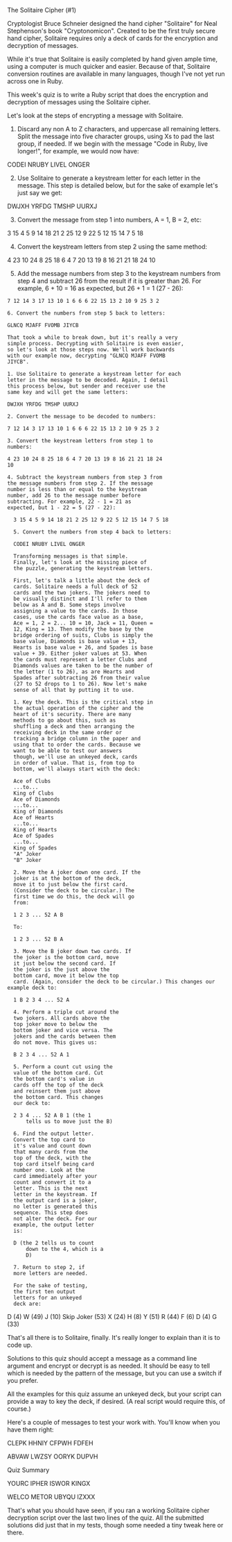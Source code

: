 The Solitaire Cipher (#1)

  Cryptologist Bruce Schneier designed the hand cipher "Solitaire" for
  Neal Stephenson's book "Cryptonomicon". Created to be the first truly
  secure hand cipher, Solitaire requires only a deck of cards for the
  encryption and decryption of messages.

  While it's true that Solitaire is easily completed by hand given ample
  time, using a computer is much quicker and easier. Because of that,
  Solitaire conversion routines are available in many languages, though
  I've not yet run across one in Ruby.

  This week's quiz is to write a Ruby script that does the encryption and
  decryption of messages using the Solitaire cipher.

  Let's look at the steps of encrypting a message with Solitaire.

  1. Discard any non A to Z characters, and uppercase all remaining
  letters. Split the message into five character groups, using Xs to
  pad the last group, if needed. If we begin with the message "Code in
  Ruby, live longer!", for example, we would now have:

  CODEI NRUBY LIVEL ONGER

  2. Use Solitaire to generate a keystream letter for each letter in
  the message. This step is detailed below, but for the sake of
  example let's just say we get:

  DWJXH YRFDG TMSHP UURXJ

  3. Convert the message from step 1 into numbers, A = 1, B = 2, etc:

  3 15 4 5 9 14 18 21 2 25 12 9 22 5 12 15 14 7 5 18

  4. Convert the keystream letters from step 2 using the same method:

  4 23 10 24 8 25 18 6 4 7 20 13 19 8 16 21 21 18 24 10

  5. Add the message numbers from step 3 to the keystream
  numbers from step 4 and subtract 26 from the result if it
  is greater than 26. For example, 6 + 10 = 16 as expected,
  but 26 + 1 = 1 (27 - 26):

    7 12 14 3 17 13 10 1 6 6 6 22 15 13 2 10 9 25 3 2

    6. Convert the numbers from step 5 back to letters:

    GLNCQ MJAFF FVOMB JIYCB

    That took a while to break down, but it's really a very
    simple process. Decrypting with Solitaire is even easier,
    so let's look at those steps now. We'll work backwards
    with our example now, decrypting "GLNCQ MJAFF FVOMB
    JIYCB".

    1. Use Solitaire to generate a keystream letter for each
    letter in the message to be decoded. Again, I detail
    this process below, but sender and receiver use the
    same key and will get the same letters:

    DWJXH YRFDG TMSHP UURXJ

    2. Convert the message to be decoded to numbers:

    7 12 14 3 17 13 10 1 6 6 6 22 15 13 2 10 9 25 3 2

    3. Convert the keystream letters from step 1 to
    numbers:

    4 23 10 24 8 25 18 6 4 7 20 13 19 8 16 21 21 18 24
    10

    4. Subtract the keystream numbers from step 3 from
    the message numbers from step 2. If the message
    number is less than or equal to the keystream
    number, add 26 to the message number before
    subtracting. For example, 22 - 1 = 21 as
    expected, but 1 - 22 = 5 (27 - 22):

      3 15 4 5 9 14 18 21 2 25 12 9 22 5 12 15 14 7 5 18

      5. Convert the numbers from step 4 back to letters:

      CODEI NRUBY LIVEL ONGER

      Transforming messages is that simple.
      Finally, let's look at the missing piece of
      the puzzle, generating the keystream letters.

      First, let's talk a little about the deck of
      cards. Solitaire needs a full deck of 52
      cards and the two jokers. The jokers need to
      be visually distinct and I'll refer to them
      below as A and B. Some steps involve
      assigning a value to the cards. In those
      cases, use the cards face value as a base,
      Ace = 1, 2 = 2... 10 = 10, Jack = 11, Queen =
      12, King = 13. Then modify the base by the
      bridge ordering of suits, Clubs is simply the
      base value, Diamonds is base value + 13,
      Hearts is base value + 26, and Spades is base
      value + 39. Either joker values at 53. When
      the cards must represent a letter Clubs and
      Diamonds values are taken to be the number of
      the letter (1 to 26), as are Hearts and
      Spades after subtracting 26 from their value
      (27 to 52 drops to 1 to 26). Now let's make
      sense of all that by putting it to use.

      1. Key the deck. This is the critical step in
      the actual operation of the cipher and the
      heart of it's security. There are many
      methods to go about this, such as
      shuffling a deck and then arranging the
      receiving deck in the same order or
      tracking a bridge column in the paper and
      using that to order the cards. Because we
      want to be able to test our answers
      though, we'll use an unkeyed deck, cards
      in order of value. That is, from top to
      bottom, we'll always start with the deck:

      Ace of Clubs
      ...to...
      King of Clubs
      Ace of Diamonds
      ...to...
      King of Diamonds
      Ace of Hearts
      ...to...
      King of Hearts
      Ace of Spades
      ...to...
      King of Spades
      "A" Joker
      "B" Joker

      2. Move the A joker down one card. If the
      joker is at the bottom of the deck,
      move it to just below the first card.
      (Consider the deck to be circular.) The
      first time we do this, the deck will go
      from:

      1 2 3 ... 52 A B

      To:

      1 2 3 ... 52 B A

      3. Move the B joker down two cards. If
      the joker is the bottom card, move
      it just below the second card. If
      the joker is the just above the
      bottom card, move it below the top
      card. (Again, consider the deck to be circular.) This changes our example deck to:

      1 B 2 3 4 ... 52 A

      4. Perform a triple cut around the
      two jokers. All cards above the
      top joker move to below the
      bottom joker and vice versa. The
      jokers and the cards between them
      do not move. This gives us:

      B 2 3 4 ... 52 A 1

      5. Perform a count cut using the
      value of the bottom card. Cut
      the bottom card's value in
      cards off the top of the deck
      and reinsert them just above
      the bottom card. This changes
      our deck to:

      2 3 4 ... 52 A B 1 (the 1
          tells us to move just the B)

      6. Find the output letter.
      Convert the top card to
      it's value and count down
      that many cards from the
      top of the deck, with the
      top card itself being card
      number one. Look at the
      card immediately after your
      count and convert it to a
      letter. This is the next
      letter in the keystream. If
      the output card is a joker,
      no letter is generated this
      sequence. This step does
      not alter the deck. For our
      example, the output letter
      is:

      D (the 2 tells us to count
          down to the 4, which is a
          D)

      7. Return to step 2, if
      more letters are needed.

      For the sake of testing,
      the first ten output
      letters for an unkeyed
      deck are:

  D (4) W (49) J (10) Skip Joker (53) X (24) H (8)
  Y (51) R (44) F (6) D (4) G (33)

  That's all there is to
  Solitaire, finally. It's
  really longer to explain
  than it is to code up.

  Solutions to this quiz
  should accept a message
  as a command line
  argument and encrypt or
  decrypt is as needed. It
  should be easy to tell
  which is needed by the
  pattern of the message,
  but you can use a switch
  if you prefer.

  All the examples for
  this quiz assume an
  unkeyed deck, but your
  script can provide a way
  to key the deck, if
  desired. (A real script would require this, of course.)

  Here's a couple of
  messages to test your
  work with. You'll know
  when you have them
  right:

  CLEPK HHNIY CFPWH FDFEH

  ABVAW LWZSY OORYK DUPVH

  Quiz Summary

  YOURC IPHER ISWOR KINGX

  WELCO METOR UBYQU IZXXX

  That's what you should
  have seen, if you ran a
  working Solitaire cipher
  decryption script over
  the last two lines of
  the quiz. All the
  submitted solutions did
  just that in my tests,
  though some needed a
  tiny tweak here or
  there.
